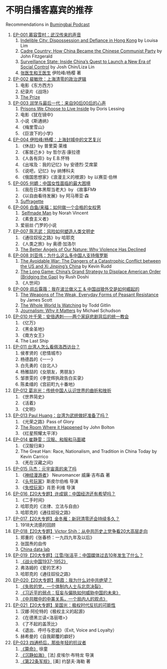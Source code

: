 # 不明白播客嘉宾的推荐

Recommendations in [Bumingbai Podcast](https://www.bumingbai.net/all-previous-episodes/)

1. [EP-001 慕容雪村：武汉传来的声音](https://www.bumingbai.net/2022/05/ep-001-murong-xuecun)
	1. [Indelible City: Dispossession and Defiance in Hong Kong](https://www.amazon.com/Indelible-City-Dispossession-Defiance-Hong/dp/0593191811) by Louisa Lim
	2. [Cadre Country: How China Became the Chinese Communist Party](https://www.amazon.com/Cadre-Country-became-Chinese-Communist/dp/1742237487) by John Fitzgerald 
	3. [Surveillance State: Inside China’s Quest to Launch a New Era of Social Control](https://www.amazon.com/Surveillance-State-Inside-Chinas-Control-ebook/dp/B08R2K1D36) by Josh Chin/Liza Lin
	4.  [张医生和王医生](https://www.amazon.cn/dp/B09K79HH9D) 伊险峰/杨樱 著
2. [EP-002 裴敏欣：上海清零的政治逻辑](https://www.bumingbai.net/2022/06/ep-002-pei-minxin)
	1. 电影《东方西方》
	2. 纪录片《战场》
	3. [The Prize](https://www.amazon.com/Prize-Epic-Quest-Money-Power/dp/1439110123)
3. [EP-003 润学与最后一代：来自90后00后的心声](https://www.bumingbai.net/2022/06/ep-003-the-last-generation)
	1. [Prisons We Choose to Live Inside](https://www.amazon.com/Prisons-We-Choose-Live-Inside/dp/0060390778) by Doris Lessing
	2. 电影《犹在镜中》
	3. 小说《斯通纳》
	4. 《梅里雪山》
	5. 《巨浪下的小学》
4. [EP-004 伊险峰/杨樱：上海封城中的文艺复兴](https://www.bumingbai.net/2022/06/ep-004-yi-xianfeng-yang-ying)
	1. 《休战》by 普里莫·莱维
	2. 《客居己乡》by 哲尔吉·康拉德
	3. 《人各有异》by E.B.怀特
	4. 《出埃及：我的记忆》by 安德烈·艾席蒙
	5. 《说吧，记忆》by 纳博科夫
	6. 《俄国思想家》《浪漫主义的根源》by 以赛亚·伯林
5. [EP-005 何嫄：中国女性面临的最大困境](https://www.bumingbai.net/2022/06/ep-005-he-yuan-on-feminism)
	1. 《我在日本黑帮当老大》by 《故事FM》
	2. 《以自由看待发展》by 阿马蒂亚·森
	3. [Suffragette](https://www.imdb.com/title/tt3077214/)
6. [EP-006 白鱼/来福：如何做一个合格的女权男](https://www.bumingbai.net/2022/07/ep-006-bai-yu-and-lai-fu)
	1.  [Selfmade Man](https://www.amazon.com/Self-Made-Man-Womans-Year-Disguised/dp/0143038702) by Norah Vincent
	2. 《素食主义者》
	3. 爱丽丝·门罗的小说
7. [EP-007 陈志武：风险如何塑造人类文明史](https://www.bumingbai.net/2022/07/ep-007-chen-zhiwu)
	1. 《通往奴役之路》by 哈耶克
	2. 《人类之旅》by 奥德·加洛尔
	3. [The Better Angels of Our Nature: Why Violence Has Declined](https://www.amazon.com/Better-Angels-Our-Nature-Violence-ebook/dp/B0052REUW0)
8. [EP-008 刘亚伟：为什么这么多中国人支持俄罗斯](https://www.bumingbai.net/2022/07/ep-008-liu-yawei)
	1. [The Avoidable War: The Dangers of a Catastrophic Conflict between the US and Xi Jinping’s China](https://www.amazon.com/Avoidable-War-Dangers-Catastrophic-Conflict-ebook/dp/B08ZSBBXC7) by Kevin Rudd
	2. [The Long Game: China’s Grand Strategy to Displace American Order (Bridging the Gap)](https://www.amazon.com/Long-Game-Strategy-Displace-American/dp/0197645488) by Rush Doshi
	3. 《人世间》
9. [EP-009 闾丘露薇：我在波兰做义工 & 中国战狼外交是如何崛起的 ](https://www.bumingbai.net/2022/07/ep-009-lvqiu-luwei/)
	1. [The Weapons of The Weak, Everyday Forms of Peasant Resistance](https://www.amazon.com/Weapons-Weak-Everyday-Peasant-Resistance/dp/0300036418) by James Scott
	2. [The Whole World Is Watching](https://www.amazon.com/Whole-World-Watching-Unmaking-Preface/dp/0520239326) by Todd Gitlin
	3. [Journalism: Why it Matters](https://www.amazon.com/Journalism-Why-Matters-Michael-Schudson/dp/1509538550) by Michael Schudson
10. [EP-010 叶千荣：安倍遇刺——两个家庭悲剧背后的统一教会](https://www.bumingbai.net/2022/07/ep-010-ye-qianrong)
	1. 《亿万》
	2. 《黑金圣地》
	3. 《南方女王》
	4. The Last Ship
11. [EP-011 台湾人怎么看佩洛西访台？](https://www.bumingbai.net/2022/08/ep-011-taiwanese-on-pelosi-visit)
	1. 侯孝贤的《悲情城市》
	2. 杨德昌的《一一》
	3. 白先勇的《台北人》
	4. 杨雅喆的《女朋友，男朋友》
	5. 邹景雯的《李登辉执政告白实录》
	6. 陈柔缙的《宫前町九十番地》
12. [EP-012 葛兆光：传统中国人认识世界的曲折和挫折](https://www.bumingbai.net/2022/08/ep-012-ge-zhaoguang)
	1. 《世界简史》
	2. 《活着》
	3. 《文明》
13. [EP-013 Paul Huang：台湾为武统做好准备了吗？](https://www.bumingbai.net/2022/08/ep-013-paul-huang)
	1. 《光荣之路》Pass of Glory
	2. [The Room Where it Happened](https://www.amazon.com/Room-Where-Happened-White-Memoir/dp/1797112392) by John Bolton
	3. 《红星照耀太平洋》
14. [EP-014 崔静雯：汉服、和服和马面裙](https://www.bumingbai.net/2022/08/ep-014-cui-jingwen)
	1. 《汉服归来》
	2. The Great Han: Race, Nationalism, and Tradition in China Today by Kevin Carrico
	3. 《羌在汉藏之间》
15. [EP-015 马杰：元宇宙真的来了吗](https://www.bumingbai.net/2022/09/ep-015-ma-jie-on-metaverse)
	1. 《[神经漫游者](https://book.douban.com/subject/24107596//)》 Neuromancer 威廉·吉布森 著  
	2. 《[头号玩家](https://movie.douban.com/subject/4920389/)》斯皮尔伯格 导演  
	3. 《[失控玩家](https://movie.douban.com/subject/30337388/)》肖恩·利维 导演
16. [EP-016【20大专题】许成钢：中国经济还有希望吗？](https://www.bumingbai.net/2022/09/ep-016-xu-chenggang)
	1. 《二手时间》
	2. 哈耶克的《法律、立法与自由》
	3. 哈耶克的《通往奴役之路》
17. [EP-017【20大专题】金冬雁：新冠清零还会持续多久？](https://www.bumingbai.net/2022/09/ep-017-jin-dongyan)
	1. 1918大流感的回顾
18. [EP-018【20大专题】Victor Shih：从中共历史上党争看20大高层走向](https://www.bumingbai.net/2022/09/ep-018-victor-shih)
	1. 郑重的《张春桥：一九四九年及以后》
	2. 张国焘的自传
	3. [China data lab](https://chinadatalab.ucsd.edu)
19. [EP-019【20大专题】江雪/张洁平：中国媒体过去10年发生了什么？](https://www.bumingbai.net/2022/10/ep-019-jiang-xue-zhang-jieping)
	1. [《战火中国1937-1952》](https://www.books.com.tw/products/0010873945)
	2. 弗洛姆的《爱的艺术》
	3. 哈耶克的《通往奴役之路》
20. [EP-020【20大专题】蔡霞：我为什么对中共绝望？](https://www.bumingbai.net/2022/10/ep-020-cai-xia)
	1. [《失败的党，一个体制内人士与北京决裂》](https://www.foreignaffairs.com/articles/china/2020-12-04/chinese-communist-party-failed)
	2. [《习近平的弱点：狂妄与偏执如何威胁中国的未来》](https://www.foreignaffairs.com/china/xi-jinping-china-weakness-hubris-paranoia-threaten-future)
	3. [《中共眼中的中美关系，一个局内人的观点》](https://www.hoover.org/research/china-us-relations-eyes-chinese-communist-party-insiders-perspective-zhong-gong-yan-zhong)
21. [EP-021【20大专题】吴国光：极权时代反抗的可能性](https://www.bumingbai.net/2022/10/ep-021-wu-guoguang)
	1. 汉娜·阿伦特的《极权主义的起源》
	2. 《在德黑兰读<洛丽塔>》
	3. 《了不起的盖茨比》
	4. 《退出、呼吁与忠诚》（Exit, Voice and Loyalty）
	5. 赫希曼的《自我颠覆的癖好》
23. [EP-023 四通桥后，那些年轻的抗议者](https://www.bumingbai.net/2022/10/ep-023-kathy-the-protester/)
	1. [《算命》](https://movie.douban.com/subject/4073872/) 徐童
	2. [《沉静如海》](https://movie.douban.com/subject/1769507/) [法] 皮埃尔·布特龙 导演
	3. [《第22条军规》](https://book.douban.com/subject/1088812/) [美] 约瑟夫·海勒 著
